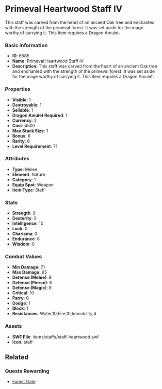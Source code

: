 # Primeval Heartwood Staff IV

This staff was carved from the heart of an ancient Oak tree and enchanted with the strength of the primeval forest. It was set aside for the mage worthy of carrying it.
This item requires a Dragon Amulet.

### Basic Information

- **ID**: 6585
- **Name**: Primeval Heartwood Staff IV
- **Description**: This staff was carved from the heart of an ancient Oak tree and enchanted with the strength of the primeval forest. It was set aside for the mage worthy of carrying it.
This item requires a Dragon Amulet.

### Properties

- **Visible**: 1
- **Destroyable**: 1
- **Sellable**: 1
- **Dragon Amulet Required**: 1
- **Currency**: 2
- **Cost**: 4500
- **Max Stack Size**: 1
- **Bonus**: 8
- **Rarity**: 6
- **Level Requirement**: 71

### Attributes

- **Type**: Melee
- **Element**: Nature
- **Category**: 1
- **Equip Spot**: Weapon
- **Item Type**: Staff

### Stats

- **Strength**: 0
- **Dexterity**: 0
- **Intelligence**: 10
- **Luck**: 0
- **Charisma**: 0
- **Endurance**: 8
- **Wisdom**: 0

### Combat Values

- **Min Damage**: 71
- **Max Damage**: 95
- **Defense (Melee)**: 8
- **Defense (Pierce)**: 8
- **Defense (Magic)**: 8
- **Critical**: 10
- **Parry**: 0
- **Dodge**: 1
- **Block**: 1
- **Resistances**: Water,10,Fire,10,Immobility,4

### Assets

- **SWF File**: items/staffs/staff-heartwood.swf
- **Icon**: staff

## Related

### Quests Rewarding

- [Forest Gate](../quests/869-forest-gate.md)

